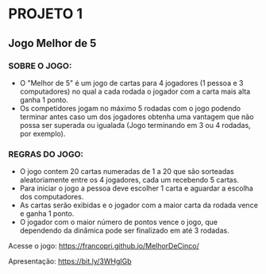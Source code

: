 # PROJETO 1
## Jogo Melhor de 5

### SOBRE O JOGO:

- O "Melhor de 5" é um jogo de cartas para 4 jogadores (1 pessoa e 3 computadores) no qual a cada rodada o jogador com a carta mais alta ganha 1 ponto. 
- Os competidores jogam no máximo 5 rodadas com o jogo podendo terminar antes caso um dos jogadores obtenha uma vantagem que não possa ser superada ou igualada (Jogo terminando em 3 ou 4 rodadas, por exemplo).
  
  
### REGRAS DO JOGO:

- O jogo contem 20 cartas numeradas de 1 a 20 que são sorteadas aleatoriamente entre os 4 jogadores, cada um recebendo 5 cartas.
- Para iniciar o jogo a pessoa deve escolher 1 carta e aguardar a escolha dos computadores.
- As cartas serão exibidas e o jogador com a maior carta da rodada vence e ganha 1 ponto. 
- O jogador com o maior número de pontos vence o jogo, que dependendo da dinâmica pode ser finalizado em até 3 rodadas.

Acesse o jogo: https://francopri.github.io/MelhorDeCinco/

Apresentação: https://bit.ly/3WHgIGb
